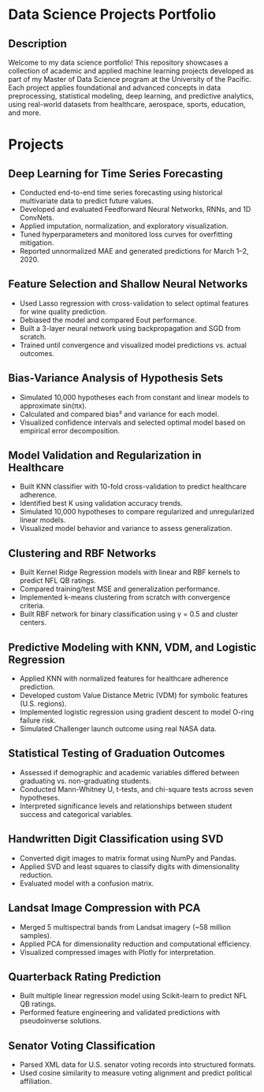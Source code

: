 # Data Science Projects Portfolio
## Description
Welcome to my data science portfolio! This repository showcases a collection of academic and applied machine learning projects developed as part of my Master of Data Science program at the University of the Pacific. Each project applies foundational and advanced concepts in data preprocessing, statistical modeling, deep learning, and predictive analytics, using real-world datasets from healthcare, aerospace, sports, education, and more.

# Projects
## Deep Learning for Time Series Forecasting

- Conducted end-to-end time series forecasting using historical multivariate data to predict future values.
- Developed and evaluated Feedforward Neural Networks, RNNs, and 1D ConvNets.
- Applied imputation, normalization, and exploratory visualization.
- Tuned hyperparameters and monitored loss curves for overfitting mitigation.
- Reported unnormalized MAE and generated predictions for March 1–2, 2020.

## Feature Selection and Shallow Neural Networks

- Used Lasso regression with cross-validation to select optimal features for wine quality prediction.
- Debiased the model and compared Eout performance.
- Built a 3-layer neural network using backpropagation and SGD from scratch.
- Trained until convergence and visualized model predictions vs. actual outcomes.

## Bias-Variance Analysis of Hypothesis Sets

- Simulated 10,000 hypotheses each from constant and linear models to approximate sin(πx).
- Calculated and compared bias² and variance for each model.
- Visualized confidence intervals and selected optimal model based on empirical error decomposition.

## Model Validation and Regularization in Healthcare

- Built KNN classifier with 10-fold cross-validation to predict healthcare adherence.
- Identified best K using validation accuracy trends.
- Simulated 10,000 hypotheses to compare regularized and unregularized linear models.
- Visualized model behavior and variance to assess generalization.

## Clustering and RBF Networks

- Built Kernel Ridge Regression models with linear and RBF kernels to predict NFL QB ratings.
- Compared training/test MSE and generalization performance.
- Implemented k-means clustering from scratch with convergence criteria.
- Built RBF network for binary classification using γ = 0.5 and cluster centers.

## Predictive Modeling with KNN, VDM, and Logistic Regression

- Applied KNN with normalized features for healthcare adherence prediction.
- Developed custom Value Distance Metric (VDM) for symbolic features (U.S. regions).
- Implemented logistic regression using gradient descent to model O-ring failure risk.
- Simulated Challenger launch outcome using real NASA data.

## Statistical Testing of Graduation Outcomes

- Assessed if demographic and academic variables differed between graduating vs. non-graduating students.
- Conducted Mann-Whitney U, t-tests, and chi-square tests across seven hypotheses.
- Interpreted significance levels and relationships between student success and categorical variables.

## Handwritten Digit Classification using SVD

- Converted digit images to matrix format using NumPy and Pandas.
- Applied SVD and least squares to classify digits with dimensionality reduction.
- Evaluated model with a confusion matrix.

## Landsat Image Compression with PCA

- Merged 5 multispectral bands from Landsat imagery (~58 million samples).
- Applied PCA for dimensionality reduction and computational efficiency.
- Visualized compressed images with Plotly for interpretation.

## Quarterback Rating Prediction

- Built multiple linear regression model using Scikit-learn to predict NFL QB ratings.
- Performed feature engineering and validated predictions with pseudoinverse solutions.

## Senator Voting Classification

- Parsed XML data for U.S. senator voting records into structured formats.
- Used cosine similarity to measure voting alignment and predict political affiliation.
